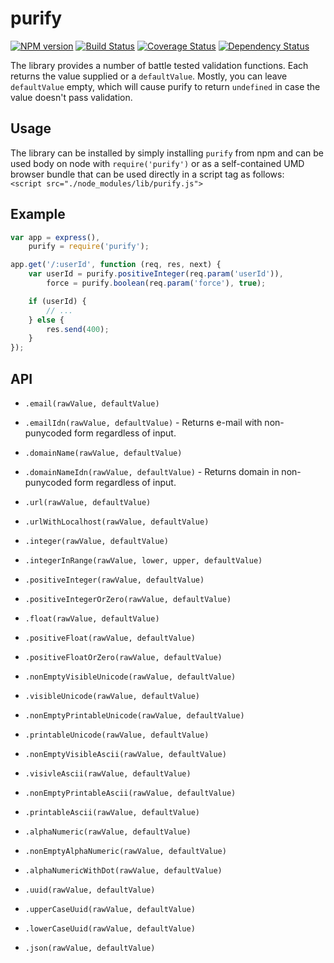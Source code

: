 purify
======

[![NPM version](https://img.shields.io/npm/v/purify)](https://www.npmjs.com/package/purify)
[![Build Status](https://travis-ci.org/One-com/purify.svg?branch=master)](https://travis-ci.org/One-com/purify)
[![Coverage Status](https://coveralls.io/repos/github/One-com/purify/badge.svg?branch=master)](https://coveralls.io/github/One-com/purify?branch=master)
[![Dependency Status](https://david-dm.org/One-com/purify.svg)](https://david-dm.org/One-com/purify)

The library provides a number of battle tested validation functions. Each returns the
value supplied or a `defaultValue`. Mostly, you can leave `defaultValue` empty, which
will cause purify to return `undefined` in case the value doesn't pass validation.

Usage
-----

The library can be installed by simply installing `purify` from npm and can be used
body on node with `require('purify')` or as a self-contained UMD browser bundle that
can be used directly in a script tag as follows:  
`<script src="./node_modules/lib/purify.js">`

Example
-------

```javascript
var app = express(),
    purify = require('purify');

app.get('/:userId', function (req, res, next) {
    var userId = purify.positiveInteger(req.param('userId')),
        force = purify.boolean(req.param('force'), true);

    if (userId) {
        // ...
    } else {
        res.send(400);
    }
});
```

API
---

* `.email(rawValue, defaultValue)`
* `.emailIdn(rawValue, defaultValue)` - Returns e-mail with non-punycoded form regardless of input.
* `.domainName(rawValue, defaultValue)`
* `.domainNameIdn(rawValue, defaultValue)` - Returns domain in non-punycoded form regardless of input.
* `.url(rawValue, defaultValue)`
* `.urlWithLocalhost(rawValue, defaultValue)`

* `.integer(rawValue, defaultValue)`
* `.integerInRange(rawValue, lower, upper, defaultValue)`
* `.positiveInteger(rawValue, defaultValue)`
* `.positiveIntegerOrZero(rawValue, defaultValue)`
* `.float(rawValue, defaultValue)`
* `.positiveFloat(rawValue, defaultValue)`
* `.positiveFloatOrZero(rawValue, defaultValue)`

* `.nonEmptyVisibleUnicode(rawValue, defaultValue)`
* `.visibleUnicode(rawValue, defaultValue)`
* `.nonEmptyPrintableUnicode(rawValue, defaultValue)`
* `.printableUnicode(rawValue, defaultValue)`
* `.nonEmptyVisibleAscii(rawValue, defaultValue)`
* `.visivleAscii(rawValue, defaultValue)`
* `.nonEmptyPrintableAscii(rawValue, defaultValue)`
* `.printableAscii(rawValue, defaultValue)`

* `.alphaNumeric(rawValue, defaultValue)`
* `.nonEmptyAlphaNumeric(rawValue, defaultValue)`
* `.alphaNumericWithDot(rawValue, defaultValue)`

* `.uuid(rawValue, defaultValue)`
* `.upperCaseUuid(rawValue, defaultValue)`
* `.lowerCaseUuid(rawValue, defaultValue)`

* `.json(rawValue, defaultValue)`
